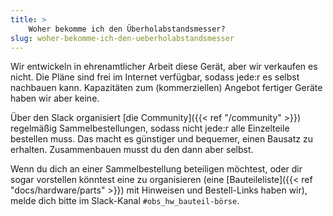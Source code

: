 ```yaml
---
title: >
    Woher bekomme ich den Überholabstandsmesser?
slug: woher-bekomme-ich-den-ueberholabstandsmesser
---
```


Wir entwickeln in ehrenamtlicher Arbeit diese Gerät, aber wir verkaufen es
nicht. Die Pläne sind frei im Internet verfügbar, sodass jede:r es selbst
nachbauen kann. Kapazitäten zum (kommerziellen) Angebot fertiger Geräte haben
wir aber keine.

Über den Slack organisiert [die Community]({{< ref "/community" >}}) regelmäßig
Sammelbestellungen, sodass nicht jede:r alle Einzelteile bestellen muss. Das
macht es günstiger und bequemer, einen Bausatz zu erhalten. Zusammenbauen musst
du den dann aber selbst.

Wenn du dich an einer Sammelbestellung beteiligen möchtest, oder dir sogar
vorstellen könntest eine zu organisieren (eine [Bauteileliste]({{< ref
"docs/hardware/parts" >}}) mit Hinweisen und Bestell-Links haben wir), melde
dich bitte im Slack-Kanal `#obs_hw_bauteil-börse`.
